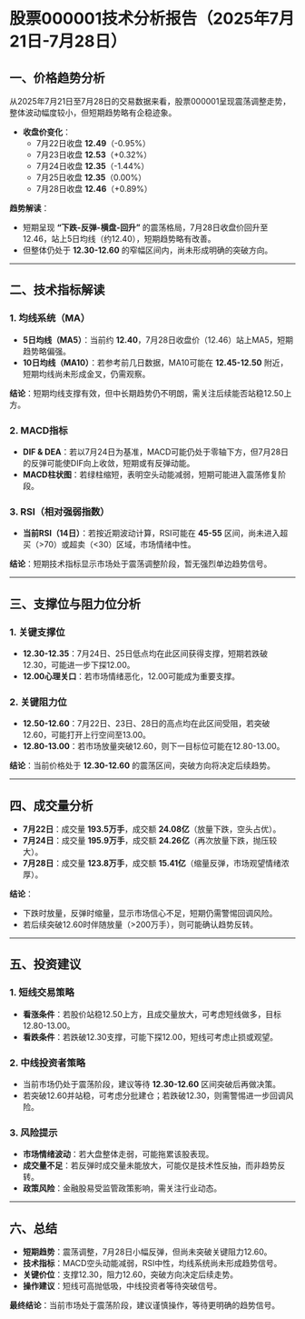 # **股票000001技术分析报告（2025年7月21日-7月28日）**

## **一、价格趋势分析**
从2025年7月21日至7月28日的交易数据来看，股票000001呈现震荡调整走势，整体波动幅度较小，但短期趋势略有企稳迹象。  

- **收盘价变化**：  
  - 7月22日收盘 **12.49**（-0.95%）  
  - 7月23日收盘 **12.53**（+0.32%）  
  - 7月24日收盘 **12.35**（-1.44%）  
  - 7月25日收盘 **12.35**（0.00%）  
  - 7月28日收盘 **12.46**（+0.89%）  

**趋势解读**：  
- 短期呈现 **“下跌-反弹-横盘-回升”** 的震荡格局，7月28日收盘价回升至12.46，站上5日均线（约12.40），短期趋势略有改善。  
- 但整体仍处于 **12.30-12.60** 的窄幅区间内，尚未形成明确的突破方向。  

---

## **二、技术指标解读**
### **1. 均线系统（MA）**
- **5日均线（MA5）**：当前约 **12.40**，7月28日收盘价（12.46）站上MA5，短期趋势略偏强。  
- **10日均线（MA10）**：若参考前几日数据，MA10可能在 **12.45-12.50** 附近，短期均线尚未形成金叉，仍需观察。  

**结论**：短期均线支撑有效，但中长期趋势仍不明朗，需关注后续能否站稳12.50上方。  

### **2. MACD指标**
- **DIF & DEA**：若以7月24日为基准，MACD可能仍处于零轴下方，但7月28日的反弹可能使DIF向上收敛，短期或有反弹动能。  
- **MACD柱状图**：若绿柱缩短，表明空头动能减弱，短期可能进入震荡修复阶段。  

### **3. RSI（相对强弱指数）**
- **当前RSI（14日）**：若按近期波动计算，RSI可能在 **45-55** 区间，尚未进入超买（>70）或超卖（<30）区域，市场情绪中性。  

**结论**：短期技术指标显示市场处于震荡调整阶段，暂无强烈单边趋势信号。  

---

## **三、支撑位与阻力位分析**
### **1. 关键支撑位**
- **12.30-12.35**：7月24日、25日低点均在此区间获得支撑，短期若跌破12.30，可能进一步下探12.00。  
- **12.00心理关口**：若市场情绪恶化，12.00可能成为重要支撑。  

### **2. 关键阻力位**
- **12.50-12.60**：7月22日、23日、28日的高点均在此区间受阻，若突破12.60，可能打开上行空间至13.00。  
- **12.80-13.00**：若市场放量突破12.60，则下一目标位可能在12.80-13.00。  

**结论**：当前价格处于 **12.30-12.60** 的震荡区间，突破方向将决定后续趋势。  

---

## **四、成交量分析**
- **7月22日**：成交量 **193.5万手**，成交额 **24.08亿**（放量下跌，空头占优）。  
- **7月24日**：成交量 **195.9万手**，成交额 **24.26亿**（再次放量下跌，抛压较大）。  
- **7月28日**：成交量 **123.8万手**，成交额 **15.41亿**（缩量反弹，市场观望情绪浓厚）。  

**结论**：  
- 下跌时放量，反弹时缩量，显示市场信心不足，短期仍需警惕回调风险。  
- 若后续突破12.60时伴随放量（>200万手），则可能确认趋势反转。  

---

## **五、投资建议**
### **1. 短线交易策略**
- **看涨条件**：若股价站稳12.50上方，且成交量放大，可考虑短线做多，目标12.80-13.00。  
- **看跌条件**：若跌破12.30支撑，可能下探12.00，短线可考虑止损或观望。  

### **2. 中线投资者策略**
- 当前市场仍处于震荡阶段，建议等待 **12.30-12.60** 区间突破后再做决策。  
- 若突破12.60并站稳，可考虑分批建仓；若跌破12.30，则需警惕进一步回调风险。  

### **3. 风险提示**
- **市场情绪波动**：若大盘整体走弱，可能拖累该股表现。  
- **成交量不足**：若反弹时成交量未能放大，可能仅是技术性反抽，而非趋势反转。  
- **政策风险**：金融股易受监管政策影响，需关注行业动态。  

---

## **六、总结**
- **短期趋势**：震荡调整，7月28日小幅反弹，但尚未突破关键阻力12.60。  
- **技术指标**：MACD空头动能减弱，RSI中性，均线系统尚未形成趋势信号。  
- **关键价位**：支撑12.30，阻力12.60，突破方向决定后续走势。  
- **操作建议**：短线可高抛低吸，中线投资者等待突破信号。  

**最终结论**：当前市场处于震荡阶段，建议谨慎操作，等待更明确的趋势信号。